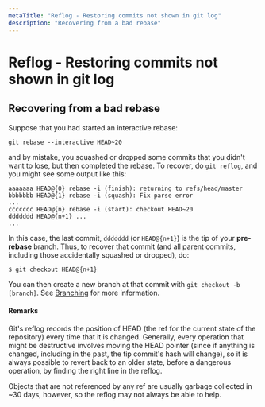 ```yaml
---
metaTitle: "Reflog - Restoring commits not shown in git log"
description: "Recovering from a bad rebase"
---
```


# Reflog - Restoring commits not shown in git log



## Recovering from a bad rebase


Suppose that you had started an interactive rebase:

```git
git rebase --interactive HEAD~20

```

and by mistake, you squashed or dropped some commits that you didn't want to lose, but then completed the rebase. To recover, do `git reflog`, and you might see some output like this:

```git
aaaaaaa HEAD@{0} rebase -i (finish): returning to refs/head/master
bbbbbbb HEAD@{1} rebase -i (squash): Fix parse error
...
ccccccc HEAD@{n} rebase -i (start): checkout HEAD~20
ddddddd HEAD@{n+1} ...
...

```

In this case, the last commit, `ddddddd` (or `HEAD@{n+1}`) is the tip of your **pre-rebase** branch. Thus, to recover that commit (and all parent commits, including those accidentally squashed or dropped), do:

```git
$ git checkout HEAD@{n+1}

```

You can then create a new branch at that commit with `git checkout -b [branch]`. See [Branching](https://stackoverflow.com/documentation/git/415/branching/1633/creating-and-checking-out-new-branches#t=201609211725096795131) for more information.



#### Remarks


Git's reflog records the position of HEAD (the ref for the current state of the repository) every time that it is changed.  Generally, every operation that might be destructive involves moving the HEAD pointer (since if anything is changed, including in the past, the tip commit's hash will change), so it is always possible to revert back to an older state, before a dangerous operation, by finding the right line in the reflog.

Objects that are not referenced by any ref are usually garbage collected in ~30 days, however, so the reflog may not always be able to help.


